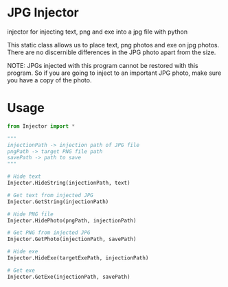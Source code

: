 # JPG Injector
injector for injecting text, png and exe into a jpg file with python

This static class allows us to place text, png photos and exe on jpg photos. There are no discernible differences in the JPG photo apart from the size.

NOTE: JPGs injected with this program cannot be restored with this program. So if you are going to inject to an important JPG photo, make sure you have a copy of the photo.

# Usage

```python
from Injector import *

"""
injectionPath -> injection path of JPG file
pngPath -> target PNG file path
savePath -> path to save
"""

# Hide text
Injector.HideString(injectionPath, text)

# Get text from injected JPG
Injector.GetString(injectionPath)

# Hide PNG file
Injector.HidePhoto(pngPath, injectionPath)

# Get PNG from injected JPG
Injector.GetPhoto(injectionPath, savePath)

# Hide exe
Injector.HideExe(targetExePath, injectionPath)

# Get exe
Injector.GetExe(injectionPath, savePath)
```
